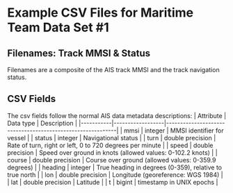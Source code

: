 # Example CSV Files for Maritime Team Data Set #1
## Filenames: Track MMSI & Status
Filenames are a composite of the AIS track MMSI and the track navigation status.
## CSV Fields
The csv fields follow the normal AIS data metadata descriptions:
| Attribute | Data type        | Description                                                |
|-----------|------------------|------------------------------------------------------------|
| mmsi      | integer          | MMSI identifier for vessel                                 |
| status    | integer          | Navigational status                                        |
| turn      | double precision | Rate of turn, right or left, 0 to 720 degrees per minute   |
| speed     | double precision | Speed over ground in knots (allowed values: 0-102.2 knots) |
| course    | double precision | Course over ground (allowed values: 0-359.9 degrees)       |
| heading   | integer          | True heading in degrees (0-359), relative to true north    |
| lon       | double precision | Longitude (georeference: WGS 1984)                         |
| lat       | double precision | Latitude                                                   |
| t         | bigint           | timestamp in UNIX epochs                                   |

